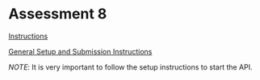 # Assessment 8

[Instructions](https://docs.google.com/document/d/1KwXWDOmIeRFCBYcYAD83Au7rGOhpILD2ML4HRl7JBtc/preview)

[General Setup and Submission Instructions](https://docs.google.com/document/d/1cD9VveWjgX5I63PlqsAmp9mu1mJg_oRcAmyt6FGALT4/preview#heading=h.4mh564wxzzfp)

*NOTE*: It is very important to follow the setup instructions to start the API.
